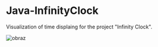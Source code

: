 # Java-InfinityClock
Visualization of time displaing for the project "Infinity Clock".

![obraz](https://user-images.githubusercontent.com/48563148/86638646-fbb46980-bfd7-11ea-88fe-8c27b901fe7e.png)
